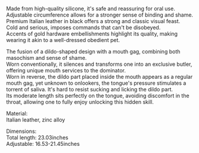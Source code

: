 Made from high-quality silicone, it's safe and reassuring for oral use.  
Adjustable circumference allows for a stronger sense of binding and shame.  
Premium Italian leather in black offers a strong and classic visual feast.  
Cold and serious, imposes commands that can't be disobeyed.  
Accents of gold hardware embellishments highlight its quality, making wearing it akin to a well-dressed obedient pet.  
  
The fusion of a dildo-shaped design with a mouth gag, combining both masochism and sense of shame.  
Worn conventionally, it silences and transforms one into an exclusive butler, offering unique mouth services to the dominator.  
Worn in reverse, the dildo part placed inside the mouth appears as a regular mouth gag, yet unknown to onlookers, the tongue's pressure stimulates a torrent of saliva. It's hard to resist sucking and licking the dildo part.  
Its moderate length sits perfectly on the tongue, avoiding discomfort in the throat, allowing one to fully enjoy unlocking this hidden skill.  

Material:  
Italian leather, zinc alloy  
  
Dimensions:  
Total length: 23.03inches  
Adjustable: 16.53-21.45inches